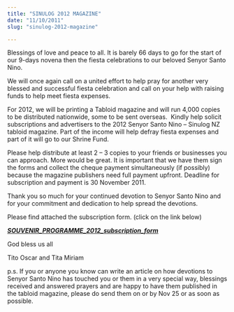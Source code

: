 ```yaml
---
title: "SINULOG 2012 MAGAZINE"
date: "11/10/2011"
slug: "sinulog-2012-magazine"

---
```


Blessings of love and peace to all. It is barely 66 days to go for the start of our 9-days novena then the fiesta celebrations to our beloved Senyor Santo Nino.

We will once again call on a united effort to help pray for another very blessed and successful fiesta celebration and call on your help with raising funds to help meet fiesta expenses.

For 2012, we will be printing a Tabloid magazine and will run 4,000 copies to be distributed nationwide, some to be sent overseas.  Kindly help solicit subscriptions and advertisers to the 2012 Senyor Santo Nino – Sinulog NZ tabloid magazine. Part of the income will help defray fiesta expenses and part of it will go to our Shrine Fund.

Please help distribute at least 2 – 3 copies to your friends or businesses you can approach. More would be great. It is important that we have them sign the forms and collect the cheque payment simultaneously (if possibly) because the magazine publishers need full payment upfront. Deadline for subscription and payment is 30 November 2011.

Thank you so much for your continued devotion to Senyor Santo Nino and for your commitment and dedication to help spread the devotions.

Please find attached the subscription form. (click on the link below)

_**[SOUVENIR\_PROGRAMME\_2012\_subscription\_form](http://santonino-nz.org/wp-content/uploads/2011/10/SOUVENIR_PROGRAMME_2012_subscription_form.doc)**_

God bless us all

Tito Oscar and Tita Miriam

p.s. If you or anyone you know can write an article on how devotions to Senyor Santo Nino has touched you or them in a very special way, blessings received and answered prayers and are happy to have them published in the tabloid magazine, please do send them on or by Nov 25 or as soon as possible.
